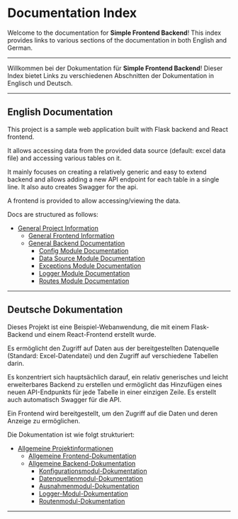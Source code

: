 # Documentation Index

Welcome to the documentation for **Simple Frontend Backend**! This index provides links to various sections of the
documentation in both English and German.

---

Willkommen bei der Dokumentation für **Simple Frontend Backend**! Dieser Index bietet Links zu verschiedenen Abschnitten
der Dokumentation in Englisch und Deutsch.

---

## English Documentation

This project is a sample web application built with Flask backend and React frontend.

It allows accessing data from the provided data source (default: excel data file) and accessing various tables on it.

It mainly focuses on creating a relatively generic and easy to extend backend and allows adding a new API endpoint for
each table in a single line. It also auto creates Swagger for the api.

A frontend is provided to allow accessing/viewing the data.

Docs are structured as follows:

- [General Project Information](./en/project_info.md)
    - [General Frontend Information](./en/frontend/frontend.md)
    - [General Backend Documentation](./en/backend/app.md)
        - [Config Module Documentation](./en/backend/config.md)
        - [Data Source Module Documentation](./en/backend/data_source.md)
        - [Exceptions Module Documentation](./en/backend/exceptions.md)
        - [Logger Module Documentation](./en/backend/logger.md)
        - [Routes Module Documentation](./en/backend/routes.md)

---

## Deutsche Dokumentation

Dieses Projekt ist eine Beispiel-Webanwendung, die mit einem Flask-Backend und einem React-Frontend erstellt wurde.

Es ermöglicht den Zugriff auf Daten aus der bereitgestellten Datenquelle (Standard: Excel-Datendatei) und den Zugriff
auf verschiedene Tabellen darin.

Es konzentriert sich hauptsächlich darauf, ein relativ generisches und leicht erweiterbares Backend zu erstellen und
ermöglicht das Hinzufügen eines neuen API-Endpunkts für jede Tabelle in einer einzigen Zeile. Es erstellt auch
automatisch Swagger für die API.

Ein Frontend wird bereitgestellt, um den Zugriff auf die Daten und deren Anzeige zu ermöglichen.

Die Dokumentation ist wie folgt strukturiert:

- [Allgemeine Projektinformationen](./de/project_info.md)
    - [Allgemeine Frontend-Dokumentation](./de/frontend/frontend.md)
    - [Allgemeine Backend-Dokumentation](./de/backend/app.md)
        - [Konfigurationsmodul-Dokumentation](./de/backend/config.md)
        - [Datenquellenmodul-Dokumentation](./de/backend/data_source.md)
        - [Ausnahmenmodul-Dokumentation](./de/backend/exceptions.md)
        - [Logger-Modul-Dokumentation](./de/backend/logger.md)
        - [Routenmodul-Dokumentation](./de/backend/routes.md)

---

